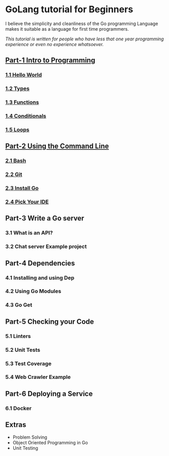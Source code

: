 # GoLang tutorial for Beginners
I believe the simplicity and cleanliness of the Go programming Language makes it suitable as a language for first time programmers. 

_This tutorial is written for people who have less that one year programming experience or even no experience whatsoever._

## [Part-1 Intro to Programming](/part_1/intro_to_programming.md)

### [1.1 Hello World](/part_1/1.1_hello_world.md)
### [1.2 Types](/part_1/1.2_types.md)
### [1.3 Functions](/part_1/1.3_functions.md)
### [1.4 Conditionals](/part_1/1.4_conditionals.md)
### [1.5 Loops](/part_1/1.5_loops.md)

## [Part-2 Using the Command Line](/part_2/using_command_line.md)

### [2.1 Bash](/part_2/2.1_Bash.md)
### [2.2 Git](/part_2/2.2_git.md)
### [2.3 Install Go](/part_2/2.3_installing_go.md)
### [2.4 Pick Your IDE](/part_2/2.4_pick_your_IDE.md)

## Part-3 Write a Go server

### 3.1 What is an API?
### 3.2 Chat server Example project

## Part-4 Dependencies

### 4.1 Installing and using Dep
### 4.2 Using Go Modules
### 4.3 Go Get

## Part-5 Checking your Code

### 5.1 Linters
### 5.2 Unit Tests
### 5.3 Test Coverage
### 5.4 Web Crawler Example

## Part-6 Deploying a Service

### 6.1 Docker 

## Extras
* Problem Solving
* Object Oriented Programming in Go
* Unit Testing
